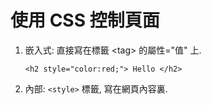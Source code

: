 # 使用 CSS 控制頁面

1. 嵌入式: 直接寫在標籤 &lt;tag&gt; 的屬性="值" 上. 
 
   ```
   <h2 style="color:red;"> Hello </h2>
   ```
2. 內部: `<style>` 標籤, 寫在網頁內容裏. 
      


     
